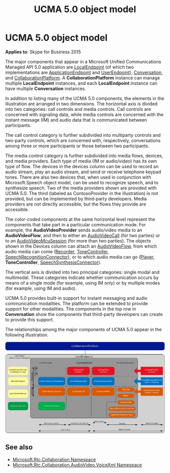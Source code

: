 ﻿---
title: UCMA 5.0 object model
TOCTitle: UCMA 5.0 object model
ms:assetid: 8a0bef0f-7819-45bd-b601-cdc2544009b5
ms:mtpsurl: https://msdn.microsoft.com/en-us/library/Dn465975(v=office.16)
ms:contentKeyID: 65239902
ms.date: 07/27/2015
mtps_version: v=office.16
---

# UCMA 5.0 object model


**Applies to**: Skype for Business 2015

The major components that appear in a Microsoft Unified Communications Managed API 5.0 application are [LocalEndpoint](https://docs.microsoft.com/dotnet/api/microsoft.rtc.collaboration.localendpoint?view=ucma-api) (of which two implementations are [ApplicationEndpoint](https://docs.microsoft.com/dotnet/api/microsoft.rtc.collaboration.applicationendpoint?view=ucma-api) and [UserEndpoint](https://docs.microsoft.com/dotnet/api/microsoft.rtc.collaboration.userendpoint?view=ucma-api)), [Conversation](https://msdn.microsoft.com/en-us/library/hh349224\(v=office.16\)), and [CollaborationPlatform](https://docs.microsoft.com/dotnet/api/microsoft.rtc.collaboration.collaborationplatform?view=ucma-api). A **CollaborationPlatform** instance can manage multiple **LocalEndpoint** instances, and each **LocalEndpoint** instance can have multiple **Conversation** instances.

In addition to listing many of the UCMA 5.0 components, the elements in the illustration are arranged in two dimensions. The horizontal axis is divided into two categories: call controls and media controls. Call controls are concerned with signaling data, while media controls are concerned with the instant message (IM) and audio data that is communicated between participants.

The call control category is further subdivided into multiparty controls and two-party controls, which are concerned with, respectively, conversations among three or more participants or those between two participants.

The media control category is further subdivided into media flows, devices, and media providers. Each type of media (IM or audio/video) has its own type of flow. The devices in the devices column can be used to record an audio stream, play an audio stream, and send or receive telephone keypad tones. There are also two devices that, when used in conjunction with Microsoft.Speech object model, can be used to recognize speech, and to synthesize speech. Two of the media providers shown are provided with UCMA 5.0. The third (labeled as ContosoProvider in the illustration) is not provided, but can be implemented by third-party developers. Media providers are not directly accessible, but the flows they provide are accessible.

The color-coded components at the same horizontal level represent the components that take part in a particular communication mode. For example, the **AudioVideoProvider** sends audio/video media to an **AudioVideoFlow**, and then to either an [AudioVideoCall](https://docs.microsoft.com/dotnet/api/microsoft.rtc.collaboration.audiovideo.audiovideocall?view=ucma-api) (for two parties) or to an [AudioVideoMcuSession](https://msdn.microsoft.com/en-us/library/hh385298\(v=office.16\)) (for more than two parties). The objects shown in the Devices column can attach an [AudioVideoFlow](https://docs.microsoft.com/dotnet/api/microsoft.rtc.collaboration.audiovideo.audiovideoflow?view=ucma-api), from which audio media can come ([Recorder](https://docs.microsoft.com/dotnet/api/microsoft.rtc.collaboration.audiovideo.recorder?view=ucma-api), [ToneController](https://docs.microsoft.com/dotnet/api/microsoft.rtc.collaboration.audiovideo.tonecontroller?view=ucma-api), [SpeechRecognitionConnector](https://docs.microsoft.com/dotnet/api/microsoft.rtc.collaboration.audiovideo.speechrecognitionconnector?view=ucma-api)), or to which audio media can go ([Player](https://docs.microsoft.com/dotnet/api/microsoft.rtc.collaboration.audiovideo.player?view=ucma-api), **ToneController**, [SpeechSynthesisConnector](https://docs.microsoft.com/dotnet/api/microsoft.rtc.collaboration.audiovideo.speechsynthesisconnector?view=ucma-api)).

The vertical axis is divided into two principal categories: single modal and multimodal. These categories indicate whether communication occurs by means of a single mode (for example, using IM only) or by multiple modes (for example, using IM and audio).

UCMA 5.0 provides built-in support for instant messaging and audio communication modalities. The platform can be extended to provide support for other modalities. The components in the top row in **Conversation** show the components that third-party developers can create to provide this support.

The relationships among the major components of UCMA 5.0 appear in the following illustration.

![Major components of UCMA 4.0](images/Dn465975.UCMAArch04a(Office.16).jpg "Major components of UCMA 4.0")

## See also

- [Microsoft.Rtc.Collaboration Namespace](https://docs.microsoft.com/dotnet/api/microsoft.rtc.collaboration?view=ucma-api-5.0)
- [Microsoft.Rtc.Collaboration.AudioVideo.VoiceXml Namespace](https://docs.microsoft.com/dotnet/api/Microsoft.Rtc.Collaboration.AudioVideo.VoiceXml?view=ucma-voice)